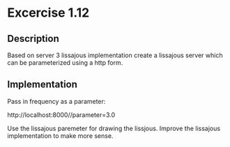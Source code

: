# Excercise 1.12

## Description

Based on server 3 lissajous implementation create a lissajous server which can
be parameterized using a http form.

## Implementation

Pass in frequency as a parameter:

http://localhost:8000//parameter=3.0

Use the lissajous paremeter for drawing the lissjous. 
Improve the lissajous implementation to make more sense. 

